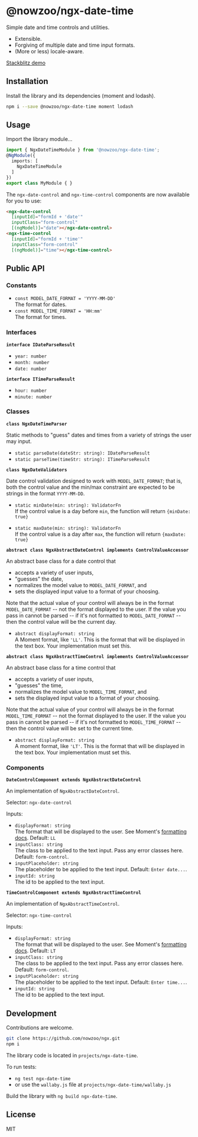 # @nowzoo/ngx-date-time

Simple date and time controls and utilities. 
- Extensible.
- Forgiving of multiple date and time input formats.
- (More or less) locale-aware.


[Stackblitz demo](https://stackblitz.com/edit/ngx-date-time-controls-demo)

## Installation

Install the library and its dependencies (moment and lodash).

```bash
npm i --save @nowzoo/ngx-date-time moment lodash
```

## Usage

Import the library module...

```typescript
import { NgxDateTimeModule } from '@nowzoo/ngx-date-time';
@NgModule({
  imports: [
    NgxDateTimeModule
  ]
})
export class MyModule { }
```

The `ngx-date-control` and `ngx-time-control` components are
now available for you to use:

```html
<ngx-date-control
  [inputId]="formId + 'date'"
  inputClass="form-control"
  [(ngModel)]="date"></ngx-date-control>
<ngx-time-control
  [inputId]="formId + 'time'"
  inputClass="form-control"
  [(ngModel)]="time"></ngx-time-control>
```


## Public API 

### Constants

- `const MODEL_DATE_FORMAT = 'YYYY-MM-DD'`  
The format for dates. 
- `const MODEL_TIME_FORMAT = 'HH:mm'`  
The format for times.

### Interfaces

**`interface IDateParseResult`**
- `year: number`
- `month: number`
- `date: number`

**`interface ITimeParseResult`**
- `hour: number`
- `minute: number`


### Classes

**`class NgxDateTimeParser`**

Static methods to "guess" dates and times from a variety of strings the user may input.

- `static parseDate(dateStr: string): IDateParseResult`
- `static parseTime(timeStr: string): ITimeParseResult`


**`class NgxDateValidators`**

Date control validation designed to work with `MODEL_DATE_FORMAT`; that is, both the control value and the min/max constraint are expected to be strings in the format `YYYY-MM-DD`.

- `static minDate(min: string): ValidatorFn`  
If the control value is a day before `min`, the function will return `{minDate: true}`

- `static maxDate(min: string): ValidatorFn`  
If the control value is a day after `max`, the function will return `{maxDate: true}`

**`abstract class NgxAbstractDateControl implements ControlValueAccessor`**

An abstract base class for a date control that 
- accepts a variety of user inputs, 
- "guesses" the date, 
- normalizes the model value to `MODEL_DATE_FORMAT`, and 
- sets the displayed input value to a format of your choosing.

Note that the actual value of your control will always be in the format `MODEL_DATE_FORMAT` -- not the format displayed to the user. If the value you pass in cannot be parsed -- if it's not formatted to `MODEL_DATE_FORMAT` -- then the control value will be the current day.

- `abstract displayFormat: string`  
A Moment format, like `'LL'`. This is the format that will be displayed in the text box. Your implementation must set this.

**`abstract class NgxAbstractTimeControl implements ControlValueAccessor`**

An abstract base class for a time control that 
- accepts a variety of user inputs, 
- "guesses" the time, 
- normalizes the model value to `MODEL_TIME_FORMAT`, and 
- sets the displayed input value to a format of your choosing.

Note that the actual value of your control will always be in the format `MODEL_TIME_FORMAT` -- not the format displayed to the user. If the value you pass in cannot be parsed -- if it's not formatted to `MODEL_TIME_FORMAT` -- then the control value will be set to the current time.

- `abstract displayFormat: string`  
A moment format, like `'LT'`. This is the format that will be displayed in the text box. Your implementation must set this.

### Components

**`DateControlComponent extends NgxAbstractDateControl`**

An implementation of `NgxAbstractDateControl`.

Selector: `ngx-date-control`

Inputs:

- `displayFormat: string`  
The format that will be displayed to the user. See Moment's [formatting docs](https://momentjs.com/docs/#/displaying/format/). Default: `LL`
- `inputClass: string`  
The class to be applied to the text input. Pass any error classes here. Default: `form-control`.
- `inputPlaceholder: string`  
The placeholder to be applied to the text input. Default: `Enter date...`.
- `inputId: string`  
The id to be applied to the text input.

**`TimeControlComponent extends NgxAbstractTimeControl`**

An implementation of `NgxAbstractTimeControl`.

Selector: `ngx-time-control`

Inputs:

- `displayFormat: string`  
The format that will be displayed to the user. See Moment's [formatting docs](https://momentjs.com/docs/#/displaying/format/). Default: `LT`
- `inputClass: string`  
The class to be applied to the text input. Pass any error classes here. Default: `form-control`.
- `inputPlaceholder: string`  
The placeholder to be applied to the text input. Default: `Enter time...`.
- `inputId: string`  
The id to be applied to the text input.


## Development

Contributions are welcome. 

```bash
git clone https://github.com/nowzoo/ngx.git
npm i
```

The library code is located in `projects/ngx-date-time`.

To run tests:
  - `ng test ngx-date-time`
  - or use the `wallaby.js` file at `projects/ngx-date-time/wallaby.js`

Build the library with `ng build ngx-date-time`.




## License

MIT
